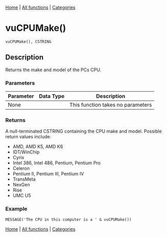 [Home](../index.md) | [All functions](index.md) | [Categories](../categories/index.md)

# vuCPUMake()

```Prototype
vuCPUMake(), CSTRING
```


## Description
Returns the make and model of the PCs CPU.

### Parameters

| Parameter | Data Type | Description |
|-----------|-----------|-------------|
| None      |          | This function takes no parameters |

### Returns
A null-terminated CSTRING containing the CPU make and model. Possible return values include:  
- AMD, AMD K5, AMD K6  
- IDT/WinChip  
- Cyrix  
- Intel 386, Intel 486, Pentium, Pentium Pro  
- Celeron  
- Pentium II, Pentium III, Pentium IV  
- TransMeta  
- NexGen  
- Rise  
- UMC U5  

### Example

```Clarion
MESSAGE('The CPU in this computer is a ' & vuCPUMake())
```

[Home](../index.md) | [All functions](index.md) | [Categories](../categories/index.md)
